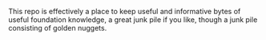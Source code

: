This repo is effectively a place to keep useful and informative bytes of useful foundation knowledge, a great junk pile if you like, though a junk pile consisting of golden nuggets.
